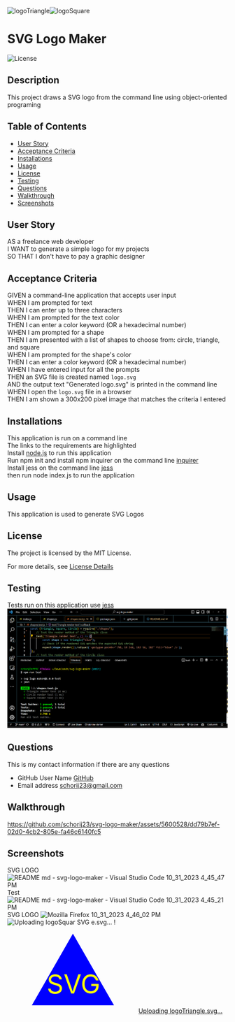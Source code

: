 ![logoTriangle](https://github.com/schorij23/svg-logo-maker/assets/5600528/1834702e-d651-4ba4-a99b-8f5f7d4a3d8b)![logoSquare](https://github.com/schorij23/svg-logo-maker/assets/5600528/7ad512bc-c451-4c23-a9af-5c91563183b9)
# SVG Logo Maker

![License](https://img.shields.io/badge/License-MIT-yellow.svg)

## Description
This project draws a SVG logo from the command line using object-oriented programing

## Table of Contents

* [User Story](#user-story)
* [Acceptance Criteria](#acceptance-criteria)
* [Installations](#installations)
* [Usage](#usage)
* [License](#license)
* [Testing](#testing)
* [Questions](#questions)
* [Walkthrough](#walkthrough)
* [Screenshots](#screenshots)


## User Story
AS a freelance web developer<br>
I WANT to generate a simple logo for my projects<br>
SO THAT I don't have to pay a graphic designer<br>

## Acceptance Criteria
GIVEN a command-line application that accepts user input<br>
WHEN I am prompted for text<br>
THEN I can enter up to three characters<br>
WHEN I am prompted for the text color<br>
THEN I can enter a color keyword (OR a hexadecimal number)<br>
WHEN I am prompted for a shape<br>
THEN I am presented with a list of shapes to choose from: circle, triangle, and square<br>
WHEN I am prompted for the shape's color<br>
THEN I can enter a color keyword (OR a hexadecimal number)<br>
WHEN I have entered input for all the prompts<br>
THEN an SVG file is created named `logo.svg`<br>
AND the output text "Generated logo.svg" is printed in the command line<br>
WHEN I open the `logo.svg` file in a browser<br>
THEN I am shown a 300x200 pixel image that matches the criteria I entered<br>

## Installations
This application is run on a command line<br>
The links to the requirements are highlighted<br>
Install [node.js](https://nodejs.org/en) to run this application<br>
Run npm init and install npm inquirer on the command line [inquirer](https://www.npmjs.com/package/inquirer) <br>
Install jess on the command line [jess](https://www.npmjs.com/package/jess)<br>
then run node index.js to run the application

## Usage
This application is used to generate SVG Logos

## License
The project is licensed by the MIT License.

For more details, see [License Details](https://choosealicense.com/licenses/mit/)

## Testing
Tests run on this application use [jess](https://www.npmjs.com/package/jess)
<img src="./images/Testing Screenshot.png">

## Questions

  This is my contact information if there are any questions

  - GitHub User Name [GitHub](https://github.com/schorij23) 
  - Email address schorij23@gmail.com

## Walkthrough


https://github.com/schorij23/svg-logo-maker/assets/5600528/dd79b7ef-02d0-4cb2-805e-fa46c6140fc5


## Screenshots
SVG LOGO
![README md - svg-logo-maker - Visual Studio Code 10_31_2023 4_45_47 PM](https://github.com/schorij23/svg-logo-maker/assets/5600528/a2de1a0e-57e7-4e26-bf86-f3f76a71ef4d)
Test
![README md - svg-logo-maker - Visual Studio Code 10_31_2023 4_45_21 PM](https://github.com/schorij23/svg-logo-maker/assets/5600528/00828689-6245-419f-9ec3-7efb26e99dbf)
SVG LOGO
![Mozilla Firefox 10_31_2023 4_46_02 PM](https://github.com/schorij23/svg-logo-maker/assets/5600528/679bdef2-778e-4cdb-ad01-e56569ac86d5)
![Uploading logoSquar<svg xmlns="http://www.w3.org/2000/svg" width="300" height="200">
      <rect x="40" y="20" width="160" height="160" fill="red" />
      <text x="60" y="115" fill='white' font-size='60'>SVG</text>
      </svg>e.svg…]()
      !<svg xmlns="http://www.w3.org/2000/svg" width="300" height="200">
      <polygon points="150, 18 244, 182 56, 182" fill="blue" />
      <text x="90" y="155" fill='yellow' font-size='60'>SVG</text>
      </svg>[Uploading logoTriangle.svg…]()






